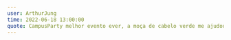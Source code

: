 ```yaml
---
user: ArthurJung
time: 2022-06-18 13:00:00
quote: CampusParty melhor evento ever, a moça de cabelo verde me ajudou, não deixem de ir na asa delta
---
```

